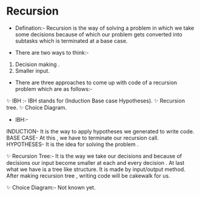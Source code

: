 # Recursion 

- <div class = "text-red"> </div> Defination:- Recursion is the way of solving a problem in which we take some decisions because of which our problem gets converted into subtasks which is terminated at a base case.

- There are two ways to think:-
1. Decision making .
2. Smaller input.

+ There are three approaches to come up with code of a recursion problem which are as follows:-

✨ IBH :- IBH stands for (Induction Base case Hypotheses).
✨ Recursion tree.
✨ Choice Diagram.

- IBH:-

INDUCTION- It is the way to apply hypotheses we generated to write code.
BASE CASE- At this , we have to terminate our recursion call.
HYPOTHESES- It is the idea for solving the problem .

✨ Recursion Tree:- It is the way we take our decisions and because of decisions our input become smaller at each and every decision . At last what we have is a tree like structure. It is made by input/output method.
After making recursion tree , writing code will be cakewalk for us.

✨ Choice Diagram:- Not known yet.
